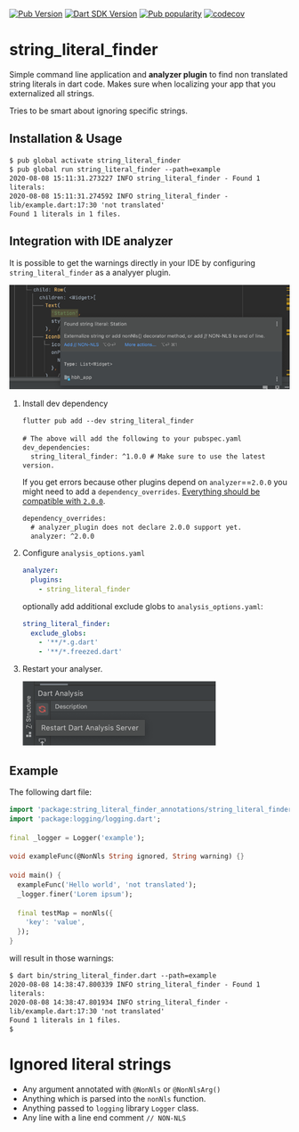 [![Pub Version](https://badgen.net/pub/v/string_literal_finder)](https://pub.dev/packages/string_literal_finder/)
[![Dart SDK Version](https://badgen.net/pub/sdk-version/string_literal_finder)](https://pub.dev/packages/string_literal_finder/)
[![Pub popularity](https://badgen.net/pub/popularity/string_literal_finder)](https://pub.dev/packages/string_literal_finder/score)
[![codecov](https://codecov.io/gh/hpoul/string_literal_finder/branch/master/graph/badge.svg?token=CIEU46D62O)](https://codecov.io/gh/hpoul/string_literal_finder)

# string_literal_finder

Simple command line application and **analyzer plugin** to find non translated string literals
in dart code. Makes sure when localizing your app that you externalized all strings.

Tries to be smart about ignoring specific strings.

## Installation & Usage

```shell
$ pub global activate string_literal_finder
$ pub global run string_literal_finder --path=example
2020-08-08 15:11:31.273227 INFO string_literal_finder - Found 1 literals:
2020-08-08 15:11:31.274592 INFO string_literal_finder - lib/example.dart:17:30 'not translated'
Found 1 literals in 1 files.
```

## Integration with IDE analyzer

It is possible to get the warnings directly in your IDE by
configuring `string_literal_finder` as a analyyer plugin.

![IDE Warnings](_doc/string_literal_warning.png)

1. Install dev dependency

    ```shell
    flutter pub add --dev string_literal_finder

    # The above will add the following to your pubspec.yaml
    dev_dependencies:
      string_literal_finder: ^1.0.0 # Make sure to use the latest version.
    ```
   
   If you get errors because other plugins depend on `analyzer`==`2.0.0` you might need
   to add a `dependency_overrides`. [Everything should be compatible with `2.0.0`](https://github.com/dart-lang/sdk/commit/02fcbc74927787fa85dc41825fa71506ce00e86e).
   
   ```shell
   dependency_overrides:
     # analyzer_plugin does not declare 2.0.0 support yet.
     analyzer: ^2.0.0
   ```

2. Configure `analysis_options.yaml`

    ```yaml
    analyzer:
      plugins:
        - string_literal_finder

    ```

    optionally add additional exclude globs to `analysis_options.yaml`:

    ```yaml
    string_literal_finder:
      exclude_globs:
        - '**/*.g.dart'
        - '**/*.freezed.dart'
    ```

3. Restart your analyser.

    ![Restart analyzer](_doc/restart_analyzer.png)


## Example

The following dart file:

```dart
import 'package:string_literal_finder_annotations/string_literal_finder_annotations.dart';
import 'package:logging/logging.dart';

final _logger = Logger('example');

void exampleFunc(@NonNls String ignored, String warning) {}

void main() {
  exampleFunc('Hello world', 'not translated');
  _logger.finer('Lorem ipsum');

  final testMap = nonNls({
    'key': 'value',
  });
}
```

will result in those warnings:

```shell
$ dart bin/string_literal_finder.dart --path=example
2020-08-08 14:38:47.800339 INFO string_literal_finder - Found 1 literals:
2020-08-08 14:38:47.801934 INFO string_literal_finder - lib/example.dart:17:30 'not translated'
Found 1 literals in 1 files.
$ 
```

# Ignored literal strings

* Any argument annotated with `@NonNls` or `@NonNlsArg()`
* Anything which is parsed into the `nonNls` function.
* Anything passed to `logging` library `Logger` class.
* Any line with a line end comment `// NON-NLS`
